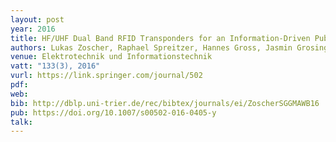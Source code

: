 ```yaml
---
layout: post
year: 2016
title: HF/UHF Dual Band RFID Transponders for an Information-Driven Public Transportation System
authors: Lukas Zoscher, Raphael Spreitzer, Hannes Gross, Jasmin Grosinger, Ulrich Muehlmann, Dominik Amschl, Hubert Watzinger, Wolfgang Bösch
venue: Elektrotechnik und Informationstechnik 
vatt: "133(3), 2016"
vurl: https://link.springer.com/journal/502
pdf: 
web: 
bib: http://dblp.uni-trier.de/rec/bibtex/journals/ei/ZoscherSGGMAWB16
pub: https://doi.org/10.1007/s00502-016-0405-y
talk: 
---
```


